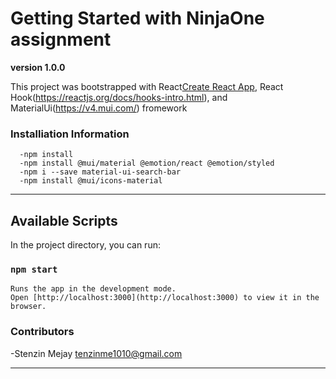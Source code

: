 # Getting Started with NinjaOne assignment

**version 1.0.0**

This project was bootstrapped with React[Create React App](https://github.com/facebook/create-react-app), React Hook(https://reactjs.org/docs/hooks-intro.html), and MaterialUi(https://v4.mui.com/) fromework

### Installiation Information
      -npm install
      -npm install @mui/material @emotion/react @emotion/styled
      -npm i --save material-ui-search-bar
      -npm install @mui/icons-material

-----

## Available Scripts

In the project directory, you can run:

### `npm start`

    Runs the app in the development mode.
    Open [http://localhost:3000](http://localhost:3000) to view it in the browser.

      
  ### Contributors

  -Stenzin Mejay <tenzinme1010@gmail.com>

------



